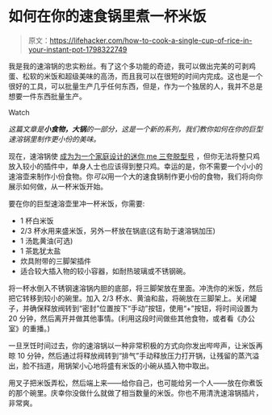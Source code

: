 # 如何在你的速食锅里煮一杯米饭

> 原文：<https://lifehacker.com/how-to-cook-a-single-cup-of-rice-in-your-instant-pot-1798322749>

我是我的速溶锅的忠实粉丝。有了这个多功能的奇迹，我可以做出完美的可剥鸡蛋、松软的米饭和超级美味的高汤，而且我可以在很短的时间内完成。这也是一个很好的工具，可以批量生产几乎任何东西，但是，作为一个独居的人，我并不总是想要一件东西批量生产。

Watch

*这篇文章是**小食物，大锅**的一部分，这是一个新的系列，我们教你如何在你的巨型速溶锅里制作更小份的美味。*

现在，速溶锅使 [成为为一个家庭设计的迷你 me 三夸脱型号](https://www.amazon.com/Instant-Pot-Multi-Use-Programmable-Stainless/dp/B06Y1YD5W7?asc_campaign=InlineText&asc_refurl=https://lifehacker.com/how-to-cook-a-single-cup-of-rice-in-your-instant-pot-1798322749&asc_source=&tag=kinjalifehackerlink-20) ，但你无法将整只鸡放入较小的插件中，单身人士也应该得到整只鸡。幸运的是，你不需要一个小小的速溶壶来制作小份食物。你*可以*用一个大的速食锅制作更小份的食物，我们将向你展示如何做，从一杯米饭开始。

要在你的巨型速溶壶里冲一杯米饭，你需要:

*   1 杯白米饭
*   2/3 杯水用来盛米饭，另外一杯放在锅底(这有助于速溶锅加压)
*   1 汤匙黄油(可选)
*   1 茶匙犹太盐
*   炊具附带的三脚架插件
*   适合较大插入物的较小容器，如耐热玻璃或不锈钢碗。

将一杯水倒入不锈钢速溶锅内胆的底部，将三脚架放在里面。冲洗你的米饭，然后把它转移到较小的碗里。加入 2/3 杯水、黄油和盐，将碗放在三脚架上。关闭罐子，并确保释放阀转到“密封”位置按下“手动”按钮，使用“+”按钮，将时间设置为 20 分钟，然后离开并做其他事情。(利用这段时间做些其他食物，或者看《办公室》的重播。)

一旦烹饪时间过去，你的速溶锅以一种非常积极的方式向你发出哔哔声，让米饭再晾 10 分钟，然后通过将释放阀转到“排气”手动释放压力打开锅，让残留的蒸汽溢出，脸不挡道，用锅架小心地将盛有米饭的小碗从插入物中取出。

用叉子把米饭弄松，然后端上来——给你自己，也可能给另一个人——放在你煮饭的那个碗里。庆幸你没做什么就做了相当数量的米饭。你也不用清洗速溶锅插片，非常爽。